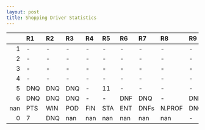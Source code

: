 ```yaml
---
layout: post 
title: Shopping Driver Statistics
--- 
```


|     | R1   | R2   | R3   | R4   | R5   | R6   | R7   | R8     | R9   | R10   | R11   | R12   | Points   | Pos   |
|----:|:-----|:-----|:-----|:-----|:-----|:-----|:-----|:-------|:-----|:------|:------|:------|:---------|:------|
|   1 | -    | -    | -    | -    | -    | -    | -    | -      | -    | -     | -     | -     | nan      | nan   |
|   2 | -    | -    | -    | -    | -    | -    | -    | -      | -    | -     | -     | -     | 13.0     | 20.0  |
|   3 | -    | -    | -    | -    | -    | -    | -    | -      | -    | -     | -     | -     | 0.0      | 37.0  |
|   4 | -    | -    | -    | -    | -    | -    | -    | -      | -    | -     | -     | -     | 10.0     | 19.0  |
|   5 | DNQ  | DNQ  | DNQ  | -    | 11   | -    | -    | -      | -    | -     | DNQ   | -     | 2.0      | 27.0  |
|   6 | DNQ  | DNQ  | DNQ  | -    | -    | DNF  | DNQ  | -      | DNF  | DNQ   | 2     | 7     | 5.0      | 23.0  |
| nan | PTS  | WIN  | POD  | FIN  | STA  | ENT  | DNFs | N.PROF | DNQ  | %FIN  | PPR   | BST   | CHA      | RNK   |
|   0 | 7    | DNQ  | nan  | nan  | nan  | nan  | nan  | nan    | -    | -     | -     | -     | -        | DNQ   |